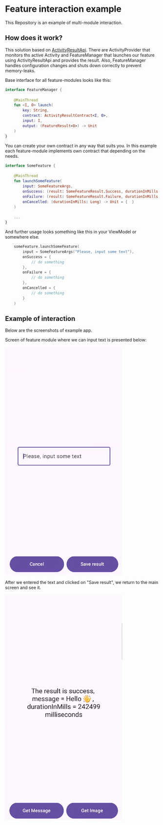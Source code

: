 # Feature interaction example

This Repository is an example of multi-module interaction.

## How does it work?

This solution based on [ActivityResultApi](https://developer.android.com/training/basics/intents/result). There are ActivityProvider that monitors ths active Activity and FeatureManager that launches our feature using ActivityResultApi and provides the result. Also, FeatureManager handles configuration changes and shuts down correctly to prevent memory-leaks.

Base interface for all feature-modules looks like this:

```kotlin
interface FeatureManager {

    @MainThread
    fun <I, O> launch(
        key: String,
        contract: ActivityResultContract<I, O>,
        input: I,
        output: (FeatureResult<O>) -> Unit
    )
}
```
You can create your own contract in any way that suits you. In this example each feature-module implements own contract that depending on the needs.

```kotlin
interface SomeFeature {

    @MainThread
    fun launchSomeFeature(
        input: SomeFeatureArgs,
        onSuccess: (result: SomeFeatureResult.Success, durationInMills: Long) -> Unit = { _, _ -> },
        onFailure: (result: SomeFeatureResult.Failure, durationInMills: Long) -> Unit = { _, _ -> },
        onCancelled: (durationInMills: Long) -> Unit = {  }
    )

    ...
}
```

And further usage looks something like this in your ViewModel or somewhere else.

```kotlin
    someFeature.launchSomeFeature(
        input = SomeFeatureArgs("Please, input some text"),
        onSuccess = { 
            // do something
        },
        onFailure = { 
            // do something
        },
        onCancelled = { 
            // do something
        }
    )
```

## Example of interaction

Below are the screenshots of example app. 

Screen of feature module where we can input text is presented below:

![Feature screen](images/feature_screen.png)

After we entered the text and clicked on "Save result", we return to the main screen and see it. 

![Main screen](images/main_screen.png)